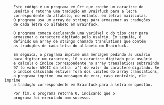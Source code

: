 		Este código é um programa em C++ que recebe um caractere do 
		usuário e retorna uma tradução em Brainfuck para a letra 
		correspondente do alfabeto, no entanto, em letras maiúsculas. 
		O programa usa um array de strings para armazenar as traduções 
		de cada letra do alfabeto em Brainfuck.
		
		O programa começa declarando uma variável c do tipo char para 
		armazenar o caractere digitado pelo usuário. Em seguida, é 
		definido um array de strings chamado translations que contém 
		as traduções de cada letra do alfabeto em Brainfuck.
		
		Em seguida, o programa imprime uma mensagem pedindo ao usuário 
		para digitar um caractere, lê o caractere digitado pelo usuário 
		e calcula o índice correspondente no array translations subtraindo 
		97 (o valor ASCII da letra 'a') do valor do caractere digitado. Se 
		o índice calculado estiver fora dos limites do array translations, 
		o programa imprime uma mensagem de erro, caso contrário, ele imprime 
		a tradução correspondente em Brainfuck para a letra em questão.
		
		Por fim, o programa retorna 0, indicando que o 
		programa foi executado com sucesso.
